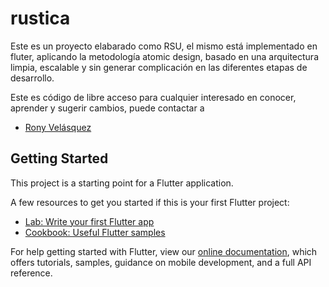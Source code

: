 # rustica

Este es un proyecto elabarado como RSU, el mismo está implementado en fluter, aplicando la metodología atomic design, basado en una arquitectura limpia, escalable y sin generar complicación en las diferentes etapas de desarrollo.

Este es código de libre acceso para cualquier interesado en conocer, aprender y sugerir cambios, puede contactar a 
- [Rony Velásquez](https://www.ronyvelasquez.com)
## Getting Started

This project is a starting point for a Flutter application.

A few resources to get you started if this is your first Flutter project:

- [Lab: Write your first Flutter app](https://flutter.dev/docs/get-started/codelab)
- [Cookbook: Useful Flutter samples](https://flutter.dev/docs/cookbook)

For help getting started with Flutter, view our
[online documentation](https://flutter.dev/docs), which offers tutorials,
samples, guidance on mobile development, and a full API reference.
